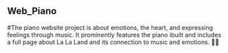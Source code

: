 ## Web_Piano
#The piano website project is about emotions, the heart, and expressing feelings through music. It prominently features the piano ibuilt and includes a full page about La La Land and its connection to music and emotions. 🎹💙

